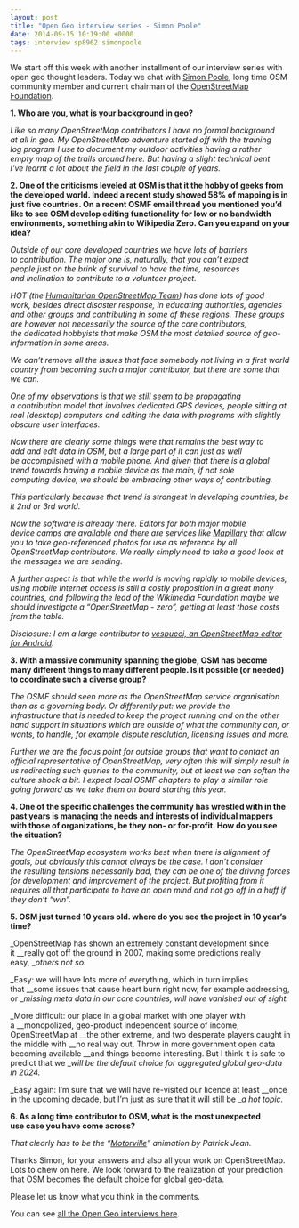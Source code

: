```yaml
--- 
layout: post
title: "Open Geo interview series - Simon Poole"
date: 2014-09-15 10:19:00 +0000
tags: interview sp8962 simonpoole
---
```

We start off this week with another installment of our interview series with open geo thought leaders. Today we chat with [Simon Poole](https://twitter.com/sp8962), long time OSM community member and current chairman of the [OpenStreetMap Foundation](http://wiki.osmfoundation.org/wiki/Main_Page). 

**1\. Who are you, what is your background in geo?**

_Like so many OpenStreetMap contributors I have no formal background at all in geo. My OpenStreetMap adventure started off with the training log program I use to document my outdoor activities having a rather empty map of the trails around here. But having a slight technical bent I've learnt a lot about the field in the last couple of years._

**2\. One of the criticisms leveled at OSM is that it the hobby of geeks from the developed world. Indeed a recent study showed 58% of mapping is in just five countries. On a recent OSMF email thread you mentioned you’d like to see OSM develop editing functionality for low or no bandwidth environments, something akin to Wikipedia Zero. Can you expand on your idea?**

_Outside of our core developed countries we have lots of barriers to contribution. The major one is, naturally, that you can’t expect people just on the brink of survival to have the time, resources and inclination to contribute to a volunteer project._

_HOT (the [Humanitarian OpenStreetMap Team](http://hot.openstreetmap.org/)) has done lots of good work, besides direct disaster response, in educating authorities, agencies and other groups and contributing in some of these regions. These groups are however not necessarily the source of the core contributors, the dedicated hobbyists that make OSM the most detailed source of geo-information in some areas._

_We can’t remove all the issues that face somebody not living in a first world country from becoming such a major contributor, but there are some that we can._

_One of my observations is that we still seem to be propagating a contribution model that involves dedicated GPS devices, people sitting at real (desktop) computers and editing the data with programs with slightly obscure user interfaces._

_Now there are clearly some things were that remains the best way to add and edit data in OSM, but a large part of it can just as well be accomplished with a mobile phone. And given that there is a global trend towards having a mobile device as the main, if not sole computing device, we should be embracing other ways of contributing._

_This particularly because that trend is strongest in developing countries, be it 2nd or 3rd world._

_Now the software is already there. Editors for both major mobile device camps are available and there are services like [Mapillary](http://www.mapillary.com) that allow you to take geo-referenced photos for use as reference by all OpenStreetMap contributors. We really simply need to take a good look at the messages we are sending._

_A further aspect is that while the world is moving rapidly to mobile devices, using mobile Internet access is still a costly proposition in a great many countries, and following the lead of the Wikimedia Foundation maybe we should investigate a “OpenStreetMap - zero”, getting at least those costs from the table._

_Disclosure: I am a large contributor to [vespucci, an OpenStreetMap editor for Android](http://wiki.openstreetmap.org/wiki/Vespucci)._

**3\. With a massive community spanning the globe, OSM has become many different things to many different people. Is it possible (or needed) to coordinate such a diverse group?**

_The OSMF should seen more as the OpenStreetMap service organisation than as a governing body. Or differently put: we provide the infrastructure that is needed to keep the project running and on the other hand support in situations which are outside of what the community can, or wants, to handle, for example dispute resolution, licensing issues and more._

_Further we are the focus point for outside groups that want to contact an official representative of OpenStreetMap, very often this will simply result in us redirecting such queries to the community, but at least we can soften the culture shock a bit. I expect local OSMF chapters to play a similar role going forward as we take them on board starting this year._

**4\. One of the specific challenges the community has wrestled with in the past years is managing the needs and interests of individual mappers with those of organizations, be they non- or for-profit. How do you see the situation?**

_The OpenStreetMap ecosystem works best when there is alignment of goals, but obviously this cannot always be the case. I don’t consider the resulting tensions necessarily bad, they can be one of the driving forces for development and improvement of the project. But profiting from it requires all that participate to have an open mind and not go off in a huff if they don’t “win”._

**5\. OSM just turned 10 years old. where do you see the project in 10 year’s time?**

_OpenStreetMap has shown an extremely constant development since it __really got off the ground in 2007, making some predictions really easy, __others not so._

_Easy: we will have lots more of everything, which in turn implies that __some issues that cause heart burn right now, for example addressing, or __missing meta data in our core countries, will have vanished out of sight._

_More difficult: our place in a global market with one player with a __monopolized, geo-product independent source of income, OpenStreetMap at __the other extreme, and two desperate players caught in the middle with __no real way out. Throw in more government open data becoming available __and things become interesting. But I think it is safe to predict that we __will be the default choice for aggregated global geo-data in 2024._

_Easy again: I’m sure that we will have re-visited our licence at least __once in the upcoming decade, but I’m just as sure that it will still be __a hot topic._

**6\. As a long time contributor to OSM, what is the most unexpected use case you have come across?**

_That clearly has to be the “[Motorville](http://vimeo.com/62468031)” animation by Patrick Jean._

Thanks Simon, for your answers and also all your work on OpenStreetMap. Lots to chew on here. We look forward to the realization of your prediction that OSM becomes the default choice for global geo-data.

Please let us know what you think in the comments. 

You can see [all the Open Geo interviews here](http://blog.opencagedata.com/tagged/interview).